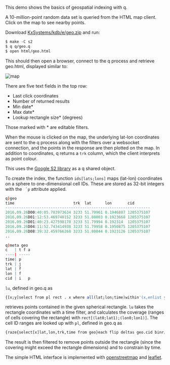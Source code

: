 This demo shows the basics of geospatial indexing with q.

A 10-million-point random data set is queried from the HTML map client. Click on the map to see nearby points. 

Download <i class="fab fa-github"></i> [KxSystems/kdb/e/geo.zip](https://github.com/KxSystems/kdb/blob/master/e/geo.zip) and run:
```bash
$ make -C s2
$ q q/geo.q
$ open html/geo.html
```
This should then open a browser, connect to the q process and retrieve geo.html, displayed similar to:

![map](/img/geo.png)

There are five text fields in the top row:

- Last click coordinates 
- Number of returned results 
- Min date* 
- Max date* 
- Lookup rectangle size* (degrees)

Those marked with * are editable filters.

When the mouse is clicked on the map, the underlying lat-lon coordinates are sent to the q process along with the filters over a websocket connection, and the points in the response are then plotted on the map. In addition to coordinates, q returns a `trk` column, which the client interprets as point colour.

This uses the [Google S2 library](http://blog.christianperone.com/2015/08/googles-s2-geometry-on-the-sphere-cells-and-hilbert-curve/) as a q shared object.

To create the index, the function `ids[lats;lons]` maps (lat-lon) coordinates on a sphere to one-dimensional cell IDs. These are stored as 32-bit integers with the `` `p`` attribute applied.
```q
q)geo
time                          trk  lat      lon       cid       
----------------------------------------------------------------
2016.09.26D00:40:05.783973634 3233 51.79961 0.1946887 1205375107
2016.09.26D01:12:53.469740152 3233 51.80003 0.1923668 1205375107
2016.09.26D01:40:23.427598178 3233 51.79994 0.192314  1205375107
2016.09.26D04:11:52.743414938 3233 51.79958 0.1950875 1205375107
2016.09.26D08:39:32.459766268 3233 51.80044 0.1923126 1205375107
..

q)meta geo
c   | t f a
----| -----
time| p    
trk | j    
lat | f    
lon | f    
cid | i   p
```
`lu`, defined in geo.q as
```q
{[x;y]select from pl rect . x where all(lat;lon;time)within'(x,enlist y)}
```
retrieves points contained in the given spherical rectangle. `lu` takes the rectangle coordinates with a time filter, and calculates the coverage (ranges of cells covering the rectangle) with `rect[(lat0;lat1);(lon0;lon1)]`. The cell ID ranges are looked up with `pl`, defined in geo.q as
```q
{raze{select[x]lat,lon,trk,time from geo}each flip deltas geo.cid binr/:x}
```
The result is then filtered to remove points outside the rectangle (since the covering might exceed the rectangle dimensions) and to constrain by time.

The simple HTML interface is implemented with [openstreetmap](http://www.openstreetmap.org) and [leaflet](http://leafletjs.com).

